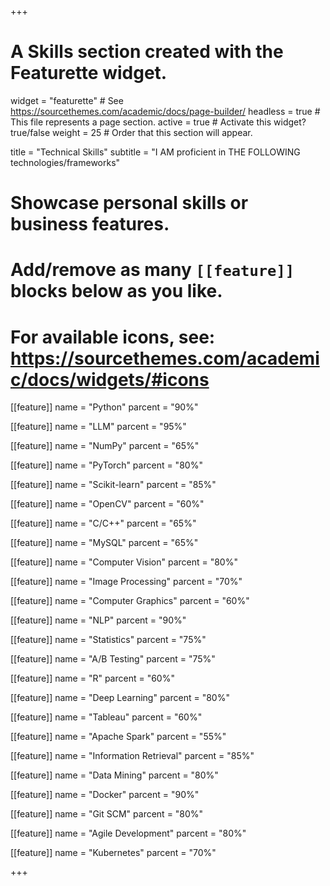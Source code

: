 +++
# A Skills section created with the Featurette widget.
widget = "featurette"  # See https://sourcethemes.com/academic/docs/page-builder/
headless = true  # This file represents a page section.
active = true  # Activate this widget? true/false
weight = 25  # Order that this section will appear.

title = "Technical Skills"
subtitle = "I AM proficient in THE FOLLOWING technologies/frameworks"

# Showcase personal skills or business features.
# 
# Add/remove as many `[[feature]]` blocks below as you like.
# 
# For available icons, see: https://sourcethemes.com/academic/docs/widgets/#icons

[[feature]]
  name = "Python"
  parcent = "90%"
  
[[feature]]
  name = "LLM"
  parcent = "95%"  
  
[[feature]]
  name = "NumPy"
  parcent = "65%"
  
[[feature]]
  name = "PyTorch"
  parcent = "80%"
    
[[feature]]
  name = "Scikit-learn"
  parcent = "85%"
    
[[feature]]
  name = "OpenCV"
  parcent = "60%"
      
[[feature]]
  name = "C/C++"
  parcent = "65%"
      
[[feature]]
  name = "MySQL"
  parcent = "65%"
      
[[feature]]
  name = "Computer Vision"
  parcent = "80%"

[[feature]]
  name = "Image Processing"
  parcent = "70%"

[[feature]]
  name = "Computer Graphics"
  parcent = "60%"
      
[[feature]]
  name = "NLP"
  parcent = "90%"
      
[[feature]]
  name = "Statistics"
  parcent = "75%"

[[feature]]
  name = "A/B Testing"
  parcent = "75%"
      
[[feature]]
  name = "R"
  parcent = "60%"
      
      
[[feature]]
  name = "Deep Learning"
  parcent = "80%"
        
[[feature]]
  name = "Tableau"
  parcent = "60%"
          
[[feature]]
  name = "Apache Spark"
  parcent = "55%"
          
[[feature]]
  name = "Information Retrieval"
  parcent = "85%"
          
[[feature]]
  name = "Data Mining"
  parcent = "80%"
          
[[feature]]
  name = "Docker"
  parcent = "90%"
          
          
[[feature]]
  name = "Git SCM"
  parcent = "80%"
          
[[feature]]
  name = "Agile Development"
  parcent = "80%"
          
[[feature]]
  name = "Kubernetes"
  parcent = "70%"
          


+++
